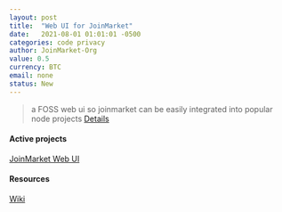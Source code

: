 ```yaml
---
layout: post
title:  "Web UI for JoinMarket"
date:   2021-08-01 01:01:01 -0500
categories: code privacy
author: JoinMarket-Org
value: 0.5
currency: BTC
email: none
status: New
---
```


> a FOSS web ui so joinmarket can be easily integrated into popular node projects
[Details](https://github.com/JoinMarket-Org/joinmarket-clientserver/issues/978#issuecomment-919254929)

#### Active projects
[JoinMarket Web UI](https://github.com/joinmarket-webui/joinmarket-webui)

#### Resources
[Wiki](https://github.com/joinmarket-webui/joinmarket-webui/wiki)

